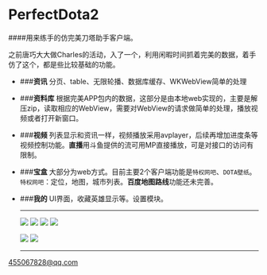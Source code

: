 # PerfectDota2

####用来练手的仿完美刀塔助手客户端。

之前唐巧大大做Charles的活动，入了一个，利用闲暇时间抓着完美的数据，着手仿了这个，都是些比较基础的功能。


* ###**资讯**
	分页、table、无限轮播、数据库缓存、WKWebView简单的处理


* ###**资料库**
	根据完美APP包内的数据，这部分是由本地web实现的，主要是解压zip，读取相应的WebView，需要对WebView的请求做简单的处理，播放视频或者打开新窗口。

* ###**视频**
	列表显示和资讯一样，视频播放采用avplayer，后续再增加进度条等视频控制功能。**直播**用斗鱼提供的流可用MP直接播放，可是对接口的访问有限制。

* ###**宝盒**
	大部分为web方式。目前主要2个客户端功能是`特权网吧`、`DOTA壁纸`。`特权网吧`：定位，地图，城市列表。**百度地图路线**功能还未完善。

* ###**我的**
	UI界面，收藏英雄显示等。设置模块。
	
	---
	![](http://ww4.sinaimg.cn/large/b798f4c1jw1f196grbpdrj20af0j5gnv.jpg)
	![](http://ww3.sinaimg.cn/large/b798f4c1jw1f196ibvy2xj20af0j5ach.jpg)
	![](http://ww2.sinaimg.cn/large/b798f4c1jw1f196imtllej20af0j5409.jpg)
	![](http://ww1.sinaimg.cn/large/b798f4c1jw1f196iyusijj20af0j5acb.jpg)
	
	![](http://ww1.sinaimg.cn/large/b798f4c1jw1f196jg3a09j20af0j540h.jpg)
	![](http://ww3.sinaimg.cn/large/b798f4c1jw1f196jqsojej20af0j50ut.jpg)
	
	---
 <455067828@qq.com>
